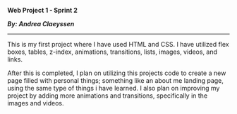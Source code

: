 **Web Project 1 - Sprint 2**

**_By: Andrea Claeyssen_**

---

This is my first project where I have used HTML and CSS. I have utilized flex boxes, tables, z-index, animations, transitions, lists, images, videos, and links.

After this is completed, I plan on utilizing this projects code to create a new page filled with personal things; something like an about me landing page, using the same type of things i have learned. I also plan on improving my project by adding more animations and transitions, specifically in the images and videos.

